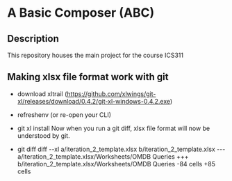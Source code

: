 # A Basic Composer (ABC) 
## Description
This repository houses the main project for the course ICS311
## Making xlsx file format work with git
- download xltrail (https://github.com/xlwings/git-xl/releases/download/0.4.2/git-xl-windows-0.4.2.exe)
- refreshenv (or re-open your CLI)
- git xl install
Now when you run a git diff, xlsx file format will now be understood by git.

- git diff
diff --xl a/iteration_2_template.xlsx b/iteration_2_template.xlsx
--- a/iteration_2_template.xlsx/Worksheets/OMDB Queries
+++ b/iteration_2_template.xlsx/Worksheets/OMDB Queries
-84 cells
+85 cells